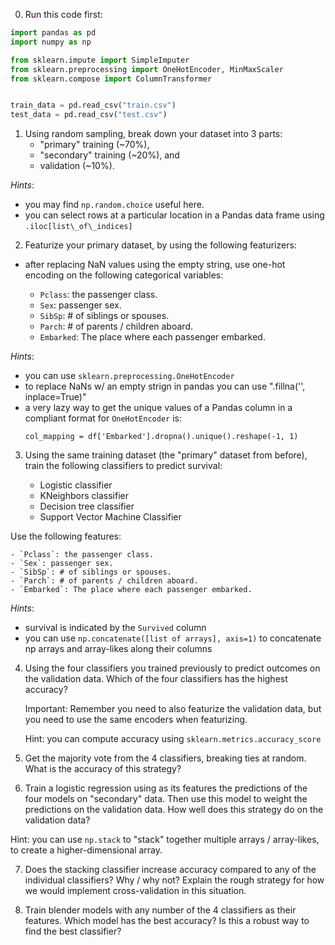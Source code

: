 0. Run this code first:

```python
import pandas as pd
import numpy as np

from sklearn.impute import SimpleImputer
from sklearn.preprocessing import OneHotEncoder, MinMaxScaler
from sklearn.compose import ColumnTransformer


train_data = pd.read_csv("train.csv")
test_data = pd.read_csv("test.csv")
```

1. Using random sampling, break down your dataset into 3 parts:
   - "primary" training (~70%),
   - "secondary" training (~20%), and
   - validation (~10%).

*Hints*:
- you may find `np.random.choice` useful here.
- you can select rows at a particular location in a Pandas data frame using
  `.iloc[list\_of\_indices]`

2. Featurize your primary dataset, by using the following featurizers:
  - after replacing NaN values using the empty string, use one-hot encoding
  on the following categorical variables:
    
    - `Pclass`: the passenger class.
    - `Sex`: passenger sex.
    - `SibSp`: # of siblings or spouses.
    - `Parch`: # of parents / children aboard.
    - `Embarked`: The place where each passenger embarked.

*Hints*:
- you can use `sklearn.preprocessing.OneHotEncoder`
- to replace NaNs w/ an empty strign in pandas you can use ".fillna('', inplace=True)"
- a very lazy way to get the unique values of a Pandas column in a compliant
  format for `OneHotEncoder` is:
  ```
  col_mapping = df['Embarked'].dropna().unique().reshape(-1, 1)
  ```
3. Using the same training dataset (the "primary" dataset from before), train
the following classifiers to predict survival:
    
    - Logistic classifier
    - KNeighbors classifier
    - Decision tree classifier
    - Support Vector Machine Classifier

Use the following features:
    
    - `Pclass`: the passenger class.
    - `Sex`: passenger sex.
    - `SibSp`: # of siblings or spouses.
    - `Parch`: # of parents / children aboard.
    - `Embarked`: The place where each passenger embarked.

*Hints*:

- survival is indicated by the `Survived` column
- you can use `np.concatenate([list of arrays], axis=1)` to concatenate np
  arrays and array-likes along their columns

4. Using the four classifiers you trained previously to predict outcomes on the
   validation data. Which of the four classifiers has
   the highest accuracy?

   Important: Remember you need to also featurize the validation data,
   but you need to use the same encoders when featurizing.

   Hint: you can compute accuracy using `sklearn.metrics.accuracy_score`

5. Get the majority vote from the 4 classifiers, breaking ties at random. What
   is the accuracy of this strategy?


6. Train a logistic regression using as its features the predictions of the
   four models on "secondary" data. Then use this model to weight the
   predictions on the validation data. How well does this strategy do on the validation
   data?

Hint: you can use `np.stack` to "stack" together multiple arrays / array-likes,
to create a higher-dimensional array.


7. Does the stacking classifier increase accuracy compared to any of the
   individual classifiers? Why / why not? Explain the rough strategy for how we
   would implement cross-validation in this situation.

8. Train blender models with any number of the 4 classifiers as their features.
   Which model has the best accuracy? Is this a robust way to find the best
   classifier?
